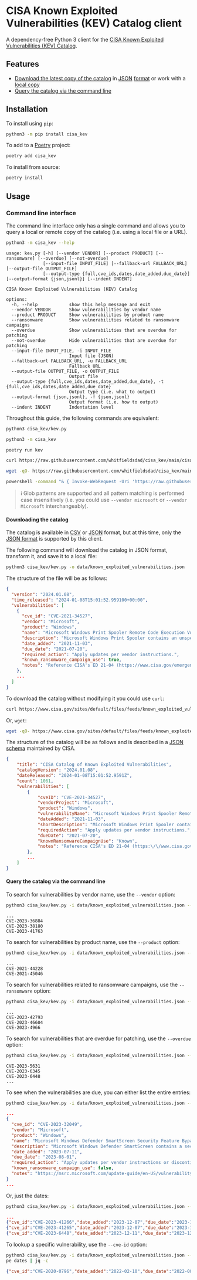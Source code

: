 # CISA Known Exploited Vulnerabilities (KEV) Catalog client

A dependency-free Python 3 client for the [CISA Known Exploited Vulnerabilities (KEV) Catalog](https://www.cisa.gov/known-exploited-vulnerabilities-catalog).

## Features

- [Download the latest copy of the catalog](#downloading-the-catalog) in [JSON](https://www.cisa.gov/sites/default/files/feeds/known_exploited_vulnerabilities.json) [format](https://www.cisa.gov/sites/default/files/feeds/known_exploited_vulnerabilities_schema.json) or work with a [local copy](data/known_exploited_vulnerabilities.json)
- [Query the catalog via the command line](#query-the-catalog-via-the-command-line)

## Installation

To install using `pip`:

```bash
python3 -m pip install cisa_kev
```

To add to a [Poetry](https://python-poetry.org/) project:

```bash
poetry add cisa_kev
```

To install from source:

```bash
poetry install
```

## Usage

### Command line interface

The command line interface only has a single command and allows you to query a local or remote copy of the catalog (i.e. using a local file or a URL).

```bash
python3 -m cisa_kev --help
```

```text
usage: kev.py [-h] [--vendor VENDOR] [--product PRODUCT] [--ransomware] [--overdue] [--not-overdue]
              [--input-file INPUT_FILE] [--fallback-url FALLBACK_URL] [--output-file OUTPUT_FILE]
              [--output-type {full,cve_ids,dates,date_added,due_date}] [--output-format {json,jsonl}] [--indent INDENT]

CISA Known Exploited Vulnerabilities (KEV) Catalog

options:
  -h, --help            show this help message and exit
  --vendor VENDOR       Show vulnerabilities by vendor name
  --product PRODUCT     Show vulnerabilities by product name
  --ransomware          Show vulnerabilities related to ransomware campaigns
  --overdue             Show vulnerabilities that are overdue for patching
  --not-overdue         Hide vulnerabilities that are overdue for patching
  --input-file INPUT_FILE, -i INPUT_FILE
                        Input file (JSON)
  --fallback-url FALLBACK_URL, -u FALLBACK_URL
                        Fallback URL
  --output-file OUTPUT_FILE, -o OUTPUT_FILE
                        Output file
  --output-type {full,cve_ids,dates,date_added,due_date}, -t {full,cve_ids,dates,date_added,due_date}
                        Output type (i.e. what to output)
  --output-format {json,jsonl}, -f {json,jsonl}
                        Output format (i.e. how to output)
  --indent INDENT       Indentation level
```

Throughout this guide, the following commands are equivalent:

```bash
python3 cisa_kev/kev.py
```

```bash
python3 -m cisa_kev
```

```bash
poetry run kev
```

```bash
curl https://raw.githubusercontent.com/whitfieldsdad/cisa_kev/main/cisa_kev/kev.py -s | python3 -
```

```bash
wget -qO- https://raw.githubusercontent.com/whitfieldsdad/cisa_kev/main/cisa_kev/kev.py | python3 -
```

```bash
powershell -command "& { Invoke-WebRequest -Uri 'https://raw.githubusercontent.com/whitfieldsdad/cisa_kev/main/cisa_kev/kev.py' -UseBasicParsing | Invoke-Expression }"
```

> ℹ️ Glob patterns are supported and all pattern matching is performed case insensitively (i.e. you could use `--vendor microsoft` or `--vendor Microsoft` interchangeably).

#### Downloading the catalog

The catalog is available in [CSV](https://www.cisa.gov/sites/default/files/csv/known_exploited_vulnerabilities.csv) or [JSON](https://www.cisa.gov/sites/default/files/feeds/known_exploited_vulnerabilities.json) format, but at this time, only the [JSON format](https://www.cisa.gov/sites/default/files/feeds/known_exploited_vulnerabilities_schema.json) is supported by this client.

The following command will download the catalog in JSON format, transform it, and save it to a local file:

```bash
python3 cisa_kev/kev.py -o data/known_exploited_vulnerabilities.json
```

The structure of the file will be as follows:

```json
{
  "version": "2024.01.08",
  "time_released": "2024-01-08T15:01:52.959100+00:00",
  "vulnerabilities": [
    {
      "cve_id": "CVE-2021-34527",
      "vendor": "Microsoft",
      "product": "Windows",
      "name": "Microsoft Windows Print Spooler Remote Code Execution Vulnerability",
      "description": "Microsoft Windows Print Spooler contains an unspecified vulnerability due to the Windows Print Spooler service improperly performing privileged file operations. Successful exploitation allows an attacker to perform remote code execution with SYSTEM privileges. The vulnerability is also known under the moniker of PrintNightmare.",
      "date_added": "2021-11-03",
      "due_date": "2021-07-20",
      "required_action": "Apply updates per vendor instructions.",
      "known_ransomware_campaign_use": true,
      "notes": "Reference CISA's ED 21-04 (https://www.cisa.gov/emergency-directive-21-04) for further guidance and requirements."
    },
    ...
  ]
}
```

To download the catalog without modifying it you could use `curl`:

```bash
curl https://www.cisa.gov/sites/default/files/feeds/known_exploited_vulnerabilities.json -o data/known_exploited_vulnerabilities.json
```

Or, `wget`:

```bash
wget -qO- https://www.cisa.gov/sites/default/files/feeds/known_exploited_vulnerabilities.json -O data/known_exploited_vulnerabilities.json
```

The structure of the catalog will be as follows and is described in a [JSON schema](https://www.cisa.gov/sites/default/files/feeds/known_exploited_vulnerabilities_schema.json) maintained by CISA.

```json
{
    "title": "CISA Catalog of Known Exploited Vulnerabilities",
    "catalogVersion": "2024.01.08",
    "dateReleased": "2024-01-08T15:01:52.9591Z",
    "count": 1061,
    "vulnerabilities": [
        {
            "cveID": "CVE-2021-34527",
            "vendorProject": "Microsoft",
            "product": "Windows",
            "vulnerabilityName": "Microsoft Windows Print Spooler Remote Code Execution Vulnerability",
            "dateAdded": "2021-11-03",
            "shortDescription": "Microsoft Windows Print Spooler contains an unspecified vulnerability due to the Windows Print Spooler service improperly performing privileged file operations. Successful exploitation allows an attacker to perform remote code execution with SYSTEM privileges. The vulnerability is also known under the moniker of PrintNightmare.",
            "requiredAction": "Apply updates per vendor instructions.",
            "dueDate": "2021-07-20",
            "knownRansomwareCampaignUse": "Known",
            "notes": "Reference CISA's ED 21-04 (https:\/\/www.cisa.gov\/emergency-directive-21-04) for further guidance and requirements."
        },
        ...
    ]
}
```

#### Query the catalog via the command line

To search for vulnerabilities by vendor name, use the `--vendor` option:

```bash
python3 cisa_kev/kev.py -i data/known_exploited_vulnerabilities.json --vendor microsoft --output-format=jsonl | jq -r '.cve_id'
```

```text
...
CVE-2023-36884
CVE-2023-38180
CVE-2023-41763
```

To search for vulnerabilities by product name, use the `--product` option:

```bash
python3 cisa_kev/kev.py -i data/known_exploited_vulnerabilities.json --vendor apache --product 'log4j*' --output-format=jsonl | jq -r '.cve_id'
```

```text
...
CVE-2021-44228
CVE-2021-45046
```

To search for vulnerabilities related to ransomware campaigns, use the `--ransomware` option:

```bash
python3 cisa_kev/kev.py -i data/known_exploited_vulnerabilities.json --ransomware --output-format=jsonl | jq -r '.cve_id'
```

```text
...
CVE-2023-42793
CVE-2023-46604
CVE-2023-4966
```

To search for vulnerabilities that are overdue for patching, use the `--overdue` option:

```bash
python3 cisa_kev/kev.py -i data/known_exploited_vulnerabilities.json --overdue --output-format=jsonl | jq -r '.cve_id'
```

```text
CVE-2023-5631
CVE-2023-6345
CVE-2023-6448
...
```

To see when the vulnerabilities are due, you can either list the entire entries:

```bash
python3 cisa_kev/kev.py -i data/known_exploited_vulnerabilities.json --overdue --output-format=jsonl | jq
```

```json
...
{
  "cve_id": "CVE-2023-32049",
  "vendor": "Microsoft",
  "product": "Windows",
  "name": "Microsoft Windows Defender SmartScreen Security Feature Bypass Vulnerability",
  "description": "Microsoft Windows Defender SmartScreen contains a security feature bypass vulnerability that allows an attacker to bypass the Open File - Security Warning prompt.",
  "date_added": "2023-07-11",
  "due_date": "2023-08-01",
  "required_action": "Apply updates per vendor instructions or discontinue use of the product if updates are unavailable.",
  "known_ransomware_campaign_use": false,
  "notes": "https://msrc.microsoft.com/update-guide/en-US/vulnerability/CVE-2023-32049"
}
...
```

Or, just the dates:

```bash
python3 cisa_kev/kev.py -i data/known_exploited_vulnerabilities.json --overdue --output-format=jsonl --output-type dates | jq -c
```

```json
...
{"cve_id":"CVE-2023-41266","date_added":"2023-12-07","due_date":"2023-12-28"}
{"cve_id":"CVE-2023-41265","date_added":"2023-12-07","due_date":"2023-12-28"}
{"cve_id":"CVE-2023-6448","date_added":"2023-12-11","due_date":"2023-12-18"}
```

To lookup a specific vulnerability, use the `--cve-id` option:

```bash
python3 cisa_kev/kev.py -i data/known_exploited_vulnerabilities.json --cve-id CVE-2020-0796 --output-format=jsonl --output-ty
pe dates | jq -c
```

```json
{"cve_id":"CVE-2020-0796","date_added":"2022-02-10","due_date":"2022-08-10"}
```
